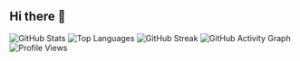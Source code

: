 ## Hi there 👋

![GitHub Stats](https://github-readme-stats.vercel.app/api?username=YOUR_USERNAME&show_icons=true&theme=radical)
![Top Languages](https://github-readme-stats.vercel.app/api/top-langs/?username=YOUR_USERNAME&layout=compact&theme=radical)
![GitHub Streak](https://streak-stats.demolab.com?user=YOUR_USERNAME&theme=radical&hide_border=true)
![GitHub Activity Graph](https://github-readme-activity-graph.cyclic.app/graph?username=YOUR_USERNAME&theme=radical)
![Profile Views](https://komarev.com/ghpvc/?username=YOUR_USERNAME&color=blue)

<!--
**mumerabbasi/mumerabbasi** is a ✨ _special_ ✨ repository because its `README.md` (this file) appears on your GitHub profile.

Here are some ideas to get you started:

- 🔭 I’m currently working on ...
- 🌱 I’m currently learning ...
- 👯 I’m looking to collaborate on ...
- 🤔 I’m looking for help with ...
- 💬 Ask me about ...
- 📫 How to reach me: ...
- 😄 Pronouns: ...
- ⚡ Fun fact: ...
-->
